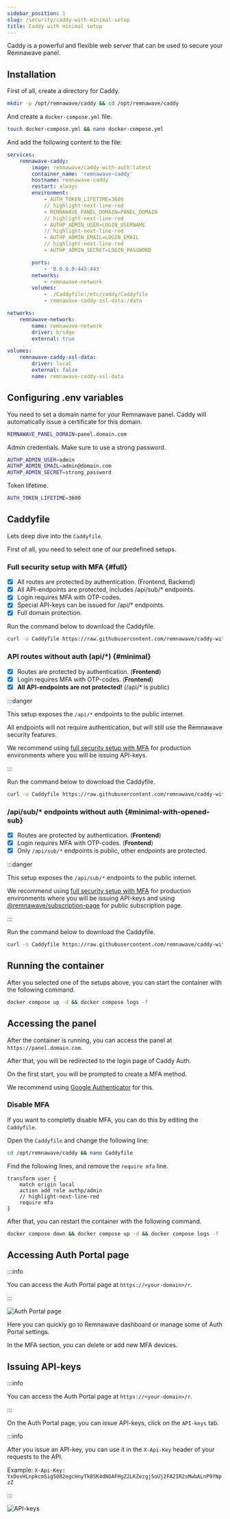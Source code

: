 ```yaml
---
sidebar_position: 1
slug: /security/caddy-with-minimal-setup
title: Caddy with minimal setup
---
```


Caddy is a powerful and flexible web server that can be used to secure your Remnawave panel.

## Installation

First of all, create a directory for Caddy.

```bash
mkdir -p /opt/remnawave/caddy && cd /opt/remnawave/caddy
```

And create a `docker-compose.yml` file.

```bash
touch docker-compose.yml && nano docker-compose.yml
```

And add the following content to the file:

```yaml title="docker-compose.yml"
services:
    remnawave-caddy:
        image: remnawave/caddy-with-auth:latest
        container_name: 'remnawave-caddy'
        hostname: remnawave-caddy
        restart: always
        environment:
            - AUTH_TOKEN_LIFETIME=3600
            // highlight-next-line-red
            - REMNAWAVE_PANEL_DOMAIN=PANEL_DOMAIN
            // highlight-next-line-red
            - AUTHP_ADMIN_USER=LOGIN_USERNAME
            // highlight-next-line-red
            - AUTHP_ADMIN_EMAIL=LOGIN_EMAIL
            // highlight-next-line-red
            - AUTHP_ADMIN_SECRET=LOGIN_PASSWORD

        ports:
            - '0.0.0.0:443:443'
        networks:
            - remnawave-network
        volumes:
            - ./Caddyfile:/etc/caddy/Caddyfile
            - remnawave-caddy-ssl-data:/data

networks:
    remnawave-network:
        name: remnawave-network
        driver: bridge
        external: true

volumes:
    remnawave-caddy-ssl-data:
        driver: local
        external: false
        name: remnawave-caddy-ssl-data
```

## Configuring .env variables

You need to set a domain name for your Remnawave panel. Caddy will automatically issue a certificate for this domain.

```bash
REMNAWAVE_PANEL_DOMAIN=panel.domain.com
```

Admin credentials.
Make sure to use a strong password.

```bash
AUTHP_ADMIN_USER=admin
AUTHP_ADMIN_EMAIL=admin@domain.com
AUTHP_ADMIN_SECRET=strong_password
```

Token lifetime.

```bash
AUTH_TOKEN_LIFETIME=3600
```

## Caddyfile

Lets deep dive into the `Caddyfile`.

First of all, you need to select one of our predefined setups.

### Full security setup with MFA {#full}

- [x] All routes are protected by authentication. (Frontend, Backend)
- [x] All API-endpoints are protected, includes /api/sub/\* endpoints.
- [x] Login requires MFA with OTP-codes.
- [x] Special API-keys can be issued for /api/\* endpoints.
- [x] Full domain protection.

Run the command below to download the Caddyfile.

```bash
curl -o Caddyfile https://raw.githubusercontent.com/remnawave/caddy-with-auth/refs/heads/main/examples/minimal-security-setup-with-mfa/Caddyfile
```

### API routes without auth (api/\*) {#minimal}

- [x] Routes are protected by authentication. (**Frontend**)
- [x] Login requires MFA with OTP-codes. (**Frontend**)
- [x] **All API-endpoints are not protected!** (/api/\* is public)

:::danger

This setup exposes the `/api/*` endpoints to the public internet.

All endpoints will not require authentication, but will still use the Remnawave security features.

We recommend using [full security setup with MFA](#full) for production environments where you will be issuing API-keys.

:::

Run the command below to download the Caddyfile.

```bash
curl -o Caddyfile https://raw.githubusercontent.com/remnawave/caddy-with-auth/refs/heads/main/examples/minimal-security-setup-with-mfa-with-api-without-auth/Caddyfile
```

### /api/sub/\* endpoints without auth {#minimal-with-opened-sub}

- [x] Routes are protected by authentication. (**Frontend**)
- [x] Login requires MFA with OTP-codes. (**Frontend**)
- [x] Only `/api/sub/*` endpoints is public, other endpoints are protected.

:::danger

This setup exposes the `/api/sub/*` endpoints to the public internet.

We recommend using [full security setup with MFA](#full) for production environments where you will be issuing API-keys and using [@remnawave/subscription-page](/docs/install/remnawave-subscription-page) for public subscription page.

:::

Run the command below to download the Caddyfile.

```bash
curl -o Caddyfile https://raw.githubusercontent.com/remnawave/caddy-with-auth/refs/heads/main/examples/minimal-security-setup-with-mfa-with-api-without-auth/Caddyfile
```

## Running the container

After you selected one of the setups above, you can start the container with the following command.

```bash
docker compose up -d && docker compose logs -f
```

## Accessing the panel

After the container is running, you can access the panel at `https://panel.domain.com`.

After that, you will be redirected to the login page of Caddy Auth.

On the first start, you will be prompted to create a MFA method.

We recommend using [Google Authenticator](https://www.google.com/search?q=google+authenticator) for this.

### Disable MFA

If you want to completly disable MFA, you can do this by editing the `Caddyfile`.

Open the `Caddyfile` and change the following line:

```bash
cd /opt/remnawave/caddy && nano Caddyfile
```

Find the following lines, and remove the `require mfa` line.

```caddy title="Caddyfile"
transform user {
	match origin local
	action add role authp/admin
    // highlight-next-line-red
	require mfa
}
```

After that, you can restart the container with the following command.

```bash
docker compose down && docker compose up -d && docker compose logs -f
```

## Accessing Auth Portal page

:::info

You can access the Auth Portal page at `https://<your-domain>/r`.

:::

![Auth Portal page](/security/auth-portal.webp)

Here you can quickly go to Remnawave dashboard or manage some of Auth Portal settings.

In the MFA section, you can delete or add new MFA devices.

## Issuing API-keys

:::info

You can access the Auth Portal page at `https://<your-domain>/r`.

:::

On the Auth Portal page, you can issue API-keys, click on the `API-keys` tab.

:::info

After you issue an API-key, you can use it in the `X-Api-Key` header of your requests to the API.

Example: `X-Api-Key: YxOovHLnpkcmSig5082egcHnyTk8SK4dNGAFHgZ2LKZezgj5oUj2FA2IR2sMwbALnP9YNpzZ`

:::

![API-keys](/security/api-keys.webp)

